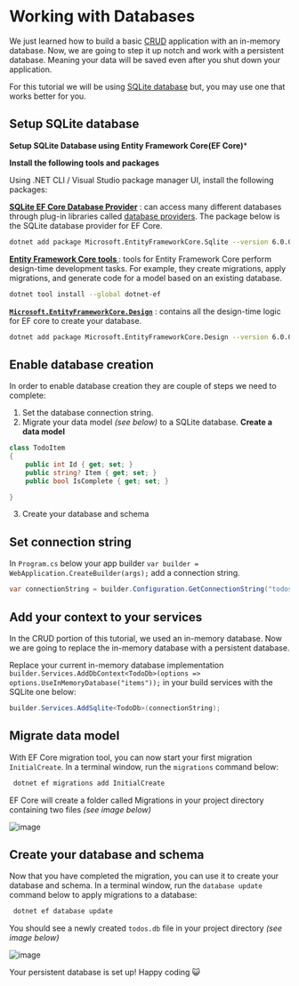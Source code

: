 # Working with Databases

We just learned how to build a basic [CRUD](CRUD.md) application with an in-memory database. Now, we are going to step it up notch and work with a persistent database. Meaning your data will be saved even after you shut down your application.

 For this tutorial we will be using [SQLite database](https://www.sqlite.org/index.html) but, you may use one that works better for you.

## Setup SQLite database
**Setup SQLite Database using Entity Framework Core(EF Core)***

**Install the following tools and packages**

Using .NET CLI / Visual Studio package manager UI, install the following packages:

**[SQLite EF Core Database Provider](https://www.nuget.org/packages/Microsoft.EntityFrameworkCore.Sqlite/6.0.0-preview.5.21301.9)** : can access many different databases through plug-in libraries called [database providers](https://docs.microsoft.com/ef/core/providers/?tabs=dotnet-core-cli). The package below is the SQLite database provider for EF Core.

```sh
dotnet add package Microsoft.EntityFrameworkCore.Sqlite --version 6.0.0-preview.6.21352.1
```

**[Entity Framework Core tools ](https://docs.microsoft.com/ef/core/cli/dotnet)**: tools for Entity Framework Core perform design-time development tasks. For example, they create migrations, apply migrations, and generate code for a model based on an existing database.

```sh
dotnet tool install --global dotnet-ef
```

**[`Microsoft.EntityFrameworkCore.Design`](https://www.nuget.org/packages/Microsoft.EntityFrameworkCore.Design/6.0.0-preview.5.21301.9)** : contains all the design-time logic for EF core to create your database.

```sh
dotnet add package Microsoft.EntityFrameworkCore.Design --version 6.0.0-preview.6.21352.1
```

## Enable database creation

In order to enable database creation they are couple of steps we need to complete:
1.  Set the database connection string.
2.  Migrate your data model *(see below)* to a SQLite database.
**Create a data model**

```csharp
class TodoItem
{
    public int Id { get; set; }
    public string? Item { get; set; }
    public bool IsComplete { get; set; }

}
```
3. Create your database and schema


## Set connection string

In `Program.cs` below your app builder `var builder = WebApplication.CreateBuilder(args);` add a connection string.

```csharp
var connectionString = builder.Configuration.GetConnectionString("todos") ?? "Data Source=todos.db";
```

## Add your context to your services

In the CRUD portion of this tutorial, we used an in-memory database. Now we are going to replace the in-memory database with a persistent database.

Replace your current in-memory database implementation `builder.Services.AddDbContext<TodoDb>(options => options.UseInMemoryDatabase("items"));` in your build services with the SQLite one below:

```csharp
builder.Services.AddSqlite<TodoDb>(connectionString);
```
## Migrate data model

With EF Core migration tool, you can now start your first migration `InitialCreate`.  In a terminal window, run the `migrations` command below:

```sh
 dotnet ef migrations add InitialCreate
```

EF Core will create a folder called Migrations in your project directory containing two files *(see image below)*

![image](https://user-images.githubusercontent.com/2546640/128618497-8de76c16-cd38-48a8-9704-599c15d115f0.png)

## Create your database and schema
Now that you have completed the migration, you can use it to create your database and schema. In a terminal window, run the `database update` command below to apply migrations to a database:

```sh
 dotnet ef database update
```
You should see a newly created `todos.db` file in your project directory *(see image below)*

![image](https://user-images.githubusercontent.com/2546640/128619644-e35bce93-0a87-4367-8790-0d09e837ba97.png)


Your persistent database is set up! Happy coding  😺


